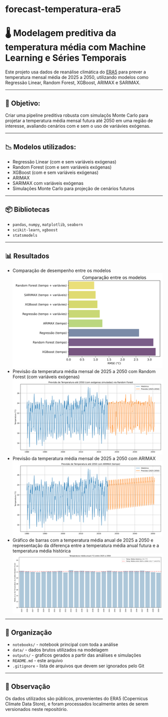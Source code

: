 # forecast-temperatura-era5

# 🌡️ **Modelagem preditiva da temperatura média com Machine Learning e Séries Temporais**
Este projeto usa dados de reanálise climática do [ERA5](https://cds.climate.copernicus.eu/datasets/reanalysis-era5-single-levels?tab=overview) para prever a temperatura mensal média de 2025 a 2050, utilizando modelos como Regressão Linear, Random Forest, XGBoost, ARIMAX e SARIMAX.

---

## 📄 Objetivo:
Criar uma pipeline preditiva robusta com simulaçõs Monte Carlo para projetar a temperatura média mensal futura até 2050 em uma região de interesse, avaliando cenários com e sem o uso de variávies exógenas.

---

## 📉 Modelos utilizados:
- Regressão Linear (com e sem variáveis exógenas)
- Random Forest (com e sem variáveis exógenas)
- XGBoost (com e sem variáveis exógenas)
- ARIMAX
- SARIMAX com variáveis exógenas
- Simulações Monte Carlo para projeção de cenários futuros

---

## 📦 Bibliotecas
- `pandas`, `numpy`, `matplotlib`, `seaborn`
- `scikit-learn`, `xgboost`
- `statsmodels`

---

## 📊 Resultados
- Comparação de desempenho entre os modelos
![Comparação modelos](outputs/Comparacao_modelos.png)
- Previsão da temperatura média mensal de 2025 a 2050 com Random Forest (com variáveis exógenas)
![Previsão Random Forest](outputs/Previsao_temperatura_ate_2050.png)
- Previsão da temperatura média mensal de 2025 a 2050 com ARIMAX
![Previsão ARIMAX](outputs/Previsao_temperatura_ate_2050_arimax.png)
- Gráfico de barras com a temperatura média anual de 2025 a 2050 e representação da diferença entre a temperatura média anual futura e a temperatura média histórica
![Temperatura anual](outputs/Temperatura_media_anual_2025_a_2050.png)

---

##  📁 Organização
- `notebooks/` - notebook principal com toda a análise
- `data/` - dados brutos utilizados na modelagem
- `outputs/` - graficos gerados a partir das análises e simulações
- `README.md` - este arquivo
- `.gitignore` - lista de arquivos que devem ser ignorados pelo Git

---

## 📌 Observação
Os dados utilizados são públicos, provenientes do ERA5 (Copernicus Climate Data Store), e foram processados localmente antes de serem versionados neste repositório.
